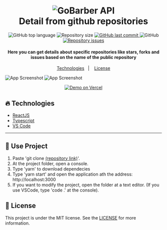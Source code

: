 <h1 align="center">
    <img alt="GoBarber API" src="https://i.imgur.com/tDfD3uF.png" />
    <br>
    Detail from github repositories
</h1>

<p align="center">
  <img alt="GitHub top language" src="https://img.shields.io/github/languages/top/waugustoaf/github-explorer-v2?style=for-the-badge">

  <img alt="Repository size" src="https://img.shields.io/github/repo-size/waugustoaf/github-explorer-v2?style=for-the-badge">
  <a href="https://github.com/waugustoaf/github-explorer-v2/commits">
    <img alt="GitHub last commit" src="https://img.shields.io/github/last-commit/waugustoaf/github-explorer-v2?style=for-the-badge">
  </a>

  <img alt="GitHub" src="https://img.shields.io/github/license/waugustoaf/github-explorer-v2?style=for-the-badge">

  <a href="https://github.com/waugustoaf/github-explorer-v2/issues">
    <img alt="Repository issues" src="https://img.shields.io/github/issues/waugustoaf/github-explorer-v2?style=for-the-badge">
  </a>

  
</p>

<h4 align="center">
    Here you can get details about specific repositories like stars, forks and issues based on the name of the public repository
</h4>

<p align="center">
  <a href="#fire-technologies">Technologies</a>&nbsp;&nbsp;&nbsp;|&nbsp;&nbsp;&nbsp;
  <a href="#memo-license">License</a>
</p>

![App Screenshot](https://i.imgur.com/xg63hTX.png)
![App Screenshot](https://i.imgur.com/ofbdnk0.png)
<p align="center">
  <a href="https://githubexplorer-v2.vercel.app/" target="_blank">
    <img alt="Demo on Vercel" src="https://i.imgur.com/yT2WyzM.png">
  </a>
</p>

## :fire: Technologies

- [ReactJS](https://reactjs.org/)
- [Typescript][ts]
- [VS Code][vscode]

---

## :book: Use Project
1. Paste 'git clone [(repository link)](https://github.com/waugustoaf/github-explorer-v2.git)'.
2. At the project folder, open a console.
3. Type 'yarn' to download dependecies
4. Type 'yarn start' and open the application ath the address: http://localhost:3000
5. If you want to modify the project, open the folder at a text editor. (If you use VSCode, type 'code .' at the console).

## :memo: License

This project is under the MIT license. See the [LICENSE](https://github.com/waugustoaf/github-explorer-v2/blob/main/LICENSE) for more information.


[ts]: https://www.typescriptlang.org
[vscode]: https://code.visualstudio.com/
